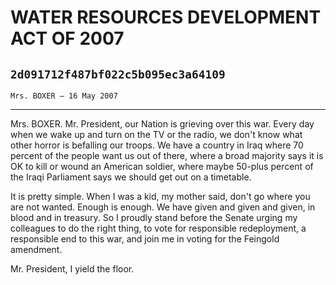 # WATER RESOURCES DEVELOPMENT ACT OF 2007
## `2d091712f487bf022c5b095ec3a64109`
`Mrs. BOXER — 16 May 2007`

---


Mrs. BOXER. Mr. President, our Nation is grieving over this war. 
Every day when we wake up and turn on the TV or the radio, we don't 
know what other horror is befalling our troops. We have a country in 
Iraq where 70 percent of the people want us out of there, where a broad 
majority says it is OK to kill or wound an American soldier, where 
maybe 50-plus percent of the Iraqi Parliament says we should get out on 
a timetable.

It is pretty simple. When I was a kid, my mother said, don't go where 
you are not wanted. Enough is enough. We have given and given and 
given, in blood and in treasury. So I proudly stand before the Senate 
urging my colleagues to do the right thing, to vote for responsible 
redeployment, a responsible end to this war, and join me in voting for 
the Feingold amendment.

Mr. President, I yield the floor.